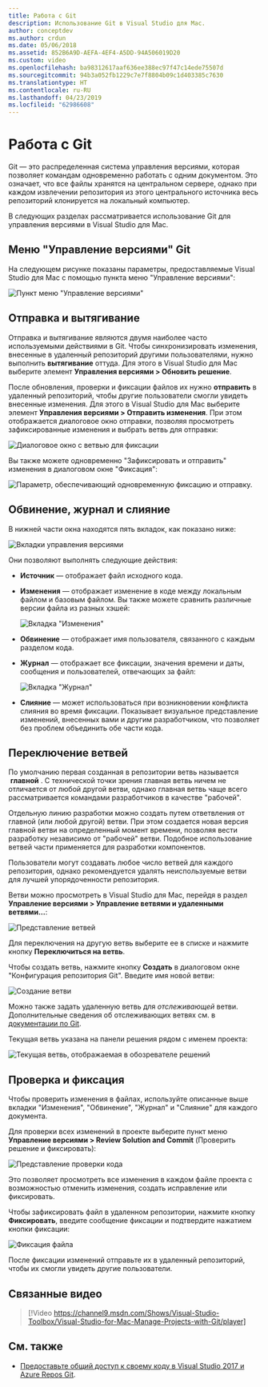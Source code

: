 ```yaml
---
title: Работа с Git
description: Использование Git в Visual Studio для Mac.
author: conceptdev
ms.author: crdun
ms.date: 05/06/2018
ms.assetid: 852B6A9D-AEFA-4EF4-A5DD-94A506019D20
ms.custom: video
ms.openlocfilehash: ba98312617aaf636ee388ec97f47c14ede75507d
ms.sourcegitcommit: 94b3a052fb1229c7e7f8804b09c1d403385c7630
ms.translationtype: HT
ms.contentlocale: ru-RU
ms.lasthandoff: 04/23/2019
ms.locfileid: "62986608"
---
```

# <a name="working-with-git"></a>Работа с Git

Git — это распределенная система управления версиями, которая позволяет командам одновременно работать с одним документом. Это означает, что все файлы хранятся на центральном сервере, однако при каждом извлечении репозитория из этого центрального источника весь репозиторий клонируется на локальный компьютер.

В следующих разделах рассматривается использование Git для управления версиями в Visual Studio для Mac.

## <a name="git-version-control-menu"></a>Меню "Управление версиями" Git

На следующем рисунке показаны параметры, предоставляемые Visual Studio для Mac с помощью пункта меню "Управление версиями":

![Пункт меню "Управление версиями"](media/version-control-gitVersionControlMenu.png)

## <a name="push-and-pull"></a>Отправка и вытягивание

Отправка и вытягивание являются двумя наиболее часто используемыми действиями в Git. Чтобы синхронизировать изменения, внесенные в удаленный репозиторий другими пользователями, нужно выполнить **вытягивание** оттуда. Для этого в Visual Studio для Mac выберите элемент **Управления версиями > Обновить решение**.

После обновления, проверки и фиксации файлов их нужно **отправить** в удаленный репозиторий, чтобы другие пользователи смогли увидеть внесенные изменения. Для этого в Visual Studio для Mac выберите элемент **Управления версиями > Отправить изменения**. При этом отображается диалоговое окно отправки, позволяя просмотреть зафиксированные изменения и выбрать ветвь для отправки:

![Диалоговое окно с ветвью для фиксации](media/version-control-gitPush.png)

Вы также можете одновременно "Зафиксировать и отправить" изменения в диалоговом окне "Фиксация":

![Параметр, обеспечивающий одновременную фиксацию и отправку.](media/version-control-commitPush.png)

## <a name="blame-log-and-merge"></a>Обвинение, журнал и слияние

В нижней части окна находятся пять вкладок, как показано ниже:

![Вкладки управления версиями](media/version-control-gitTabs.png)

Они позволяют выполнять следующие действия:

* **Источник** — отображает файл исходного кода.
* **Изменения** — отображает изменение в коде между локальным файлом и базовым файлом. Вы также можете сравнить различные версии файла из разных хэшей:

    ![Вкладка "Изменения"](media/version-control-gitChange.png)

* **Обвинение** — отображает имя пользователя, связанного с каждым разделом кода.
* **Журнал** — отображает все фиксации, значения времени и даты, сообщения и пользователей, отвечающих за файл:

    ![Вкладка "Журнал"](media/version-control-gitLog.png)

* **Слияние** — может использоваться при возникновении конфликта слияния во время фиксации. Показывает визуальное представление изменений, внесенных вами и другим разработчиком, что позволяет без проблем объединить обе части кода.

## <a name="switching-branches"></a>Переключение ветвей

По умолчанию первая созданная в репозитории ветвь называется  **главной** . С технической точки зрения главная ветвь ничем не отличается от любой другой ветви, однако главная ветвь чаще всего рассматривается командами разработчиков в качестве "рабочей".

Отдельную линию разработки можно создать путем ответвления от главной (или любой другой) ветви. При этом создается новая версия главной ветви на определенный момент времени, позволяя вести разработку независимо от "рабочей" ветви. Подобное использование ветвей части применяется для разработки компонентов.

Пользователи могут создавать любое число ветвей для каждого репозитория, однако рекомендуется удалять неиспользуемые ветви для лучшей упорядоченности репозитория.

Ветви можно просмотреть в Visual Studio для Mac, перейдя в раздел **Управление версиями > Управление ветвями и удаленными ветвями...**:

![Представление ветвей](media/version-control-gitBranch2.png)

Для переключения на другую ветвь выберите ее в списке и нажмите кнопку **Переключиться на ветвь**.

Чтобы создать ветвь, нажмите кнопку **Создать** в диалоговом окне "Конфигурация репозитория Git". Введите имя новой ветви:

![Создание ветви](media/version-control-gitBranch.png)

Можно также задать удаленную ветвь для _отслеживающей_ ветви. Дополнительные сведения об отслеживающих ветвях см. в [документации по Git](https://git-scm.com/book/en/v2/Git-Branching-Remote-Branches#Tracking-Branches).

Текущая ветвь указана на панели решения рядом с именем проекта:

 ![Текущая ветвь, отображаемая в обозревателе решений](media/version-control-gitBranchName.png)

## <a name="reviewing-and-committing"></a>Проверка и фиксация

Чтобы проверить изменения в файлах, используйте описанные выше вкладки "Изменения", "Обвинение", "Журнал" и "Слияние" для каждого документа.

Для проверки всех изменений в проекте выберите пункт меню **Управление версиями > Review Solution and Commit** (Проверить решение и фиксировать):

![Представление проверки кода](media/version-control-gitReviewCommit.png)

Это позволяет просмотреть все изменения в каждом файле проекта с возможностью отменить изменения, создать исправление или фиксировать.

Чтобы зафиксировать файл в удаленном репозитории, нажмите кнопку **Фиксировать**, введите сообщение фиксации и подтвердите нажатием кнопки фиксации:

![Фиксация файла](media/version-control-gitCommit.png)

После фиксации изменений отправьте их в удаленный репозиторий, чтобы их смогли увидеть другие пользователи.

## <a name="related-video"></a>Связанные видео

> [!Video https://channel9.msdn.com/Shows/Visual-Studio-Toolbox/Visual-Studio-for-Mac-Manage-Projects-with-Git/player]

## <a name="see-also"></a>См. также

* [Предоставьте общий доступ к своему коду в Visual Studio 2017 и Azure Repos Git](/azure/devops/repos/git/share-your-code-in-git-vs-2017).